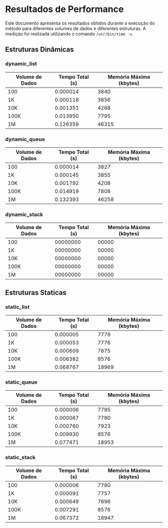# Resultados de Performance

Este documento apresenta os resultados obtidos durante a execução do método para diferentes volumes de dados e diferentes estruturas. A medição foi realizada utilizando o comando `/usr/bin/time -v`.

## Estruturas Dinâmicas

### **dynamic_list**
| Volume de Dados | Tempo Total (s) | Memória Máxima (kbytes) |
|-----------------|-----------------|------------------------|
| 100             | 0.000014         | 3840                   |
| 1K              | 0.000118         | 3856                   |
| 10K             | 0.001351         | 4268                   |
| 100K            | 0.013950         | 7795                   |
| 1M              | 0.126359         | 46315                   |

### **dynamic_queue**
| Volume de Dados | Tempo Total (s) | Memória Máxima (kbytes) |
|-----------------|-----------------|------------------------|
| 100             | 0.000014         | 3827                   |
| 1K              | 0.000145         | 3855                   |
| 10K             | 0.001792         | 4208                   |
| 100K            | 0.014919         | 7808                   |
| 1M              | 0.132393         | 46258                   |



### **dynamic_stack**
| Volume de Dados | Tempo Total (s) | Memória Máxima (kbytes) |
|-----------------|-----------------|------------------------|
| 100             | 00000000        | 00000                  |
| 1K              | 00000000        | 00000                  |
| 10K             | 00000000        | 00000                  |
| 100K            | 00000000        | 00000                  |
| 1M              | 00000000        | 00000                  |


## Estruturas Staticas

### **static_list**
| Volume de Dados | Tempo Total (s) | Memória Máxima (kbytes) |
|-----------------|-----------------|------------------------|
| 100             | 0.000005         | 7779                   |
| 1K              | 0.000053         | 7776                   |
| 10K             | 0.000609         | 7875                   |
| 100K            | 0.006382         | 8576                   |
| 1M              | 0.068767         | 18969                   |


### **static_queue**
| Volume de Dados | Tempo Total (s) | Memória Máxima (kbytes) |
|-----------------|-----------------|------------------------|
| 100             | 0.000006         | 7795                   |
| 1K              | 0.000067         | 7780                   |
| 10K             | 0.000760         | 7923                   |
| 100K            | 0.009930         | 8576                   |
| 1M              | 0.077471         | 18953                   |


### **static_stack**
| Volume de Dados | Tempo Total (s) | Memória Máxima (kbytes) |
|-----------------|-----------------|------------------------|
| 100             | 0.000006         | 7780                   |
| 1K              | 0.000091         | 7757                   |
| 10K             | 0.000649         | 7896                   |
| 100K            | 0.007291         | 8576                   |
| 1M              | 0.067372         | 18947                   |
